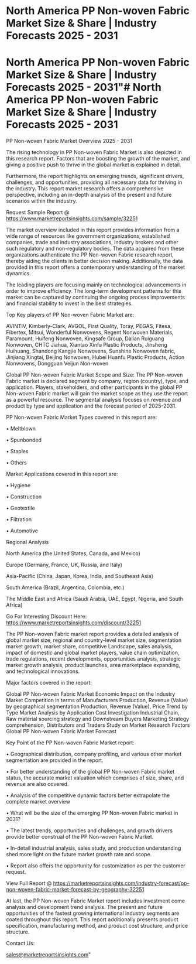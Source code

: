 # North America PP Non-woven Fabric Market Size & Share | Industry Forecasts 2025 - 2031
# North America PP Non-woven Fabric Market Size & Share | Industry Forecasts 2025 - 2031"# North America PP Non-woven Fabric Market Size & Share | Industry Forecasts 2025 - 2031

PP Non-woven Fabric Market Overview 2025 - 2031

The rising technology in PP Non-woven Fabric Market is also depicted in this research report. Factors that are boosting the growth of the market, and giving a positive push to thrive in the global market is explained in detail.

Furthermore, the report highlights on emerging trends, significant drivers, challenges, and opportunities, providing all necessary data for thriving in the industry. This report market research offers a comprehensive perspective, including an in-depth analysis of the present and future scenarios within the industry.

Request Sample Report @ https://www.marketreportsinsights.com/sample/32251

The market overview included in this report provides information from a wide range of resources like government organizations, established companies, trade and industry associations, industry brokers and other such regulatory and non-regulatory bodies. The data acquired from these organizations authenticate the PP Non-woven Fabric research report, thereby aiding the clients in better decision making. Additionally, the data provided in this report offers a contemporary understanding of the market dynamics.

The leading players are focusing mainly on technological advancements in order to improve efficiency. The long-term development patterns for this market can be captured by continuing the ongoing process improvements and financial stability to invest in the best strategies.

Top Key players of PP Non-woven Fabric Market are:

AVINTIV, Kimberly-Clark, AVGOL, First Quality, Toray, PEGAS, Fitesa, Fibertex, Mitsui, Wonderful Nonwovens, Regent Nonwoven Materials, Paramount, Huifeng Nonwoven, Kingsafe Group, Dalian Ruiguang Nonwoven, CHTC Jiahua, Xiantao Xinfa Plastic Products, Jinsheng Huihuang, Shandong Kangjie Nonwovens, Sunshine Nonwoven fabric, Jinjiang Xingtai, Beijing Nonwoven, Hubei Huanfu Plastic Products, Action Nonwovens, Dongguan Veijun Non-woven

Global PP Non-woven Fabric Market Scope and Size:
The PP Non-woven Fabric market is declared segment by company, region (country), type, and application. Players, stakeholders, and other participants in the global PP Non-woven Fabric market will gain the market scope as they use the report as a powerful resource. The segmental analysis focuses on revenue and product by type and application and the forecast period of 2025-2031.

PP Non-woven Fabric Market Types covered in this report are:

• Meltblown

• Spunbonded

• Staples

• Others

Market Applications covered in this report are:

• Hygiene

• Construction

• Geotextile

• Filtration

• Automotive

Regional Analysis

North America (the United States, Canada, and Mexico)

Europe (Germany, France, UK, Russia, and Italy)

Asia-Pacific (China, Japan, Korea, India, and Southeast Asia)

South America (Brazil, Argentina, Colombia, etc.)

The Middle East and Africa (Saudi Arabia, UAE, Egypt, Nigeria, and South Africa)

Go For Interesting Discount Here: https://www.marketreportsinsights.com/discount/32251

The PP Non-woven Fabric market report provides a detailed analysis of global market size, regional and country-level market size, segmentation market growth, market share, competitive Landscape, sales analysis, impact of domestic and global market players, value chain optimization, trade regulations, recent developments, opportunities analysis, strategic market growth analysis, product launches, area marketplace expanding, and technological innovations.

Major factors covered in the report:

Global PP Non-woven Fabric Market
Economic Impact on the Industry
Market Competition in terms of Manufacturers
Production, Revenue (Value) by geographical segmentation
Production, Revenue (Value), Price Trend by Type
Market Analysis by Application
Cost Investigation
Industrial Chain, Raw material sourcing strategy and Downstream Buyers
Marketing Strategy comprehension, Distributors and Traders
Study on Market Research Factors
Global PP Non-woven Fabric Market Forecast

Key Point of the PP Non-woven Fabric Market report:

• Geographical distribution, company profiling, and various other market segmentation are provided in the report.

• For better understanding of the global PP Non-woven Fabric market status, the accurate market valuation which comprises of size, share, and revenue are also covered.

• Analysis of the competitive dynamic factors better extrapolate the complete market overview

• What will be the size of the emerging PP Non-woven Fabric market in 2031?

• The latest trends, opportunities and challenges, and growth drivers provide better construal of the PP Non-woven Fabric Market.

• In-detail industrial analysis, sales study, and production understanding shed more light on the future market growth rate and scope.

• Report also offers the opportunity for customization as per the customer request.

View Full Report @ https://marketreportsinsights.com/industry-forecast/pp-non-woven-fabric-market-forecast-by-geography-32251

At last, the PP Non-woven Fabric Market report includes investment come analysis and development trend analysis. The present and future opportunities of the fastest growing international industry segments are coated throughout this report. This report additionally presents product specification, manufacturing method, and product cost structure, and price structure.

Contact Us:

sales@marketreportsinsights.com"
